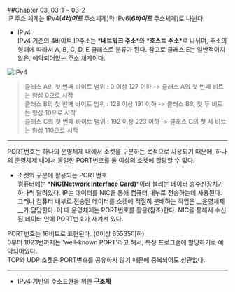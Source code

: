##Chapter 03, 03-1 ~ 03-2  
IP 주소 체계는 IPv4(*__4바이트__* 주소체계)와 IPv6(*__6바이트__* 주소체계)로 나뉜다.  
* IPv4  
IPv4 기준의 4바이트 IP주소는 *__네트워크 주소__*와 *__호스트 주소__*로 나뉘며, 주소의 형태에 따라서 A, B, C, D, E 클래스로 분류가 된다. 참고로 클래스 E는 일반적이지 않은, 예약되어있는 주소 체계이다.  
  
  
![IPv4](http://wiki.mikrotik.com/images/e/ee/Image3001.gif)  

>클래스 A의 첫 번째 바이트 범위 : 0 이상 127 이하 -> 클래스 A의 첫 번째 비트는 항상 0으로 시작  
클래스 B의 첫 번째 바이트 범위 : 128 이상 191 이하 -> 클래스 B의 첫 두 비트는 항상 10으로 시작  
클래스 C의 첫 번째 바이트 범위 : 192 이상 223 이하 -> 클래스 C의 첫 세 비트는 항상 110으로 시작  

***
PORT번호는 하나의 운영체제 내에서 소켓을 구분하는 목적으로 사용되기 때문에, 하나의 운영체제 내에서 동일한 PORT번호를 둘 이상의 소켓에 할당할 수 없다.  
* 소켓의 구분에 활용되는 PORT번호  
컴퓨터에는 *__NIC(Network Interface Card)__*이라 불리는 데이터 송수신장치가 하나씩 달려있다. IP는 데이터를 NIC을 통해 컴퓨터 내부로 전송하는데 사용된다. 그러나 컴퓨터 내부로 전송된 데이터를 소켓에 적절히 분배하는 작업은 __운영체제__가 담당한다. 이 때 운영체제는 PORT번호를 활용(참조)한다. NIC을 통해서 수신된 데이터 안에 PORT번호가 새겨져 있다.  
  
PORT번호는 16비트로 표현된다. (0이상 65535이하)  
0부터 1023번까지는 'well-known PORT'라고 해서, 특정 프로그램에 할당하기로 예약되어있다.  
TCP와 UDP 소켓은 PORT번호를 공유하지 않기 때문에 중복되어도 상관없다.

***

* IPv4 기반의 주소표현을 위한 __구조체__

